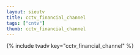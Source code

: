 ```yaml
--- 
layout: sieutv
title: cctv_financial_channel
tags: ["cntv"]
thumb: cctv_financial_channel
---
```

{% include tvadv key="cctv_financial_channel" %}
